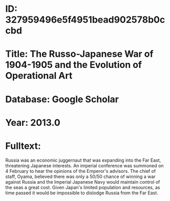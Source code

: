 # ID: 327959496e5f4951bead902578b0ccbd
# Title: The Russo-Japanese War of 1904-1905 and the Evolution of Operational Art
# Database: Google Scholar
# Year: 2013.0
# Fulltext:
Russia was an economic juggernaut that was expanding into the Far East, threatening Japanese interests.
An imperial conference was summoned on 4 February to hear the opinions of the Emperor's advisors.
The chief of staff, Oyama, believed there was only a 50/50 chance of winning a war against Russia and the Imperial Japanese Navy would maintain control of the seas a great cost.
Given Japan's limited population and resources, as time passed it would be impossible to dislodge Russia from the Far East.